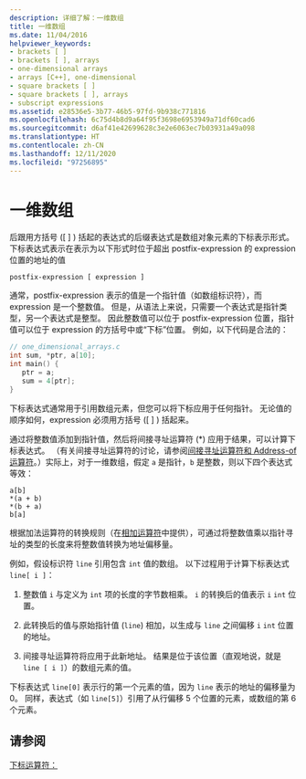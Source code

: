 ```yaml
---
description: 详细了解：一维数组
title: 一维数组
ms.date: 11/04/2016
helpviewer_keywords:
- brackets [ ]
- brackets [ ], arrays
- one-dimensional arrays
- arrays [C++], one-dimensional
- square brackets [ ]
- square brackets [ ], arrays
- subscript expressions
ms.assetid: e28536e5-3b77-46b5-97fd-9b938c771816
ms.openlocfilehash: 6c75d4b8d9a64f95f3698e6953949a71df60cad6
ms.sourcegitcommit: d6af41e42699628c3e2e6063ec7b03931a49a098
ms.translationtype: HT
ms.contentlocale: zh-CN
ms.lasthandoff: 12/11/2020
ms.locfileid: "97256895"
---
```

# <a name="one-dimensional-arrays"></a>一维数组

后跟用方括号 ([ ]  ) 括起的表达式的后缀表达式是数组对象元素的下标表示形式。 下标表达式表示在表示为以下形式时位于超出 postfix-expression  的 expression  位置的地址的值

```
postfix-expression [ expression ]
```

通常，postfix-expression  表示的值是一个指针值（如数组标识符），而 expression  是一个整数值。 但是，从语法上来说，只需要一个表达式是指针类型，另一个表达式是整型。 因此整数值可以位于 postfix-expression  位置，指针值可以位于 expression  的方括号中或“下标”位置。 例如，以下代码是合法的：

```c
// one_dimensional_arrays.c
int sum, *ptr, a[10];
int main() {
   ptr = a;
   sum = 4[ptr];
}
```

下标表达式通常用于引用数组元素，但您可以将下标应用于任何指针。 无论值的顺序如何，expression  必须用方括号 ([ ]  ) 括起来。

通过将整数值添加到指针值，然后将间接寻址运算符 (\*) 应用于结果，可以计算下标表达式。 （有关间接寻址运算符的讨论，请参阅[间接寻址运算符和 Address-of 运算符](../c-language/indirection-and-address-of-operators.md)。）实际上，对于一维数组，假定 `a` 是指针，`b` 是整数，则以下四个表达式等效：

```
a[b]
*(a + b)
*(b + a)
b[a]
```

根据加法运算符的转换规则（在[相加运算符](../c-language/c-additive-operators.md)中提供），可通过将整数值乘以指针寻址的类型的长度来将整数值转换为地址偏移量。

例如，假设标识符 `line` 引用包含 `int` 值的数组。 以下过程用于计算下标表达式 `line[ i ]`：

1. 整数值 `i` 与定义为 `int` 项的长度的字节数相乘。 `i` 的转换后的值表示 `i` `int` 位置。

1. 此转换后的值与原始指针值 (`line`) 相加，以生成与 `line` 之间偏移 `i` `int` 位置的地址。

1. 间接寻址运算符将应用于此新地址。 结果是位于该位置（直观地说，就是 `line [ i ]`）的数组元素的值。

下标表达式 `line[0]` 表示行的第一个元素的值，因为 `line` 表示的地址的偏移量为 0。 同样，表达式（如 `line[5]`）引用了从行偏移 5 个位置的元素，或数组的第 6 个元素。

## <a name="see-also"></a>请参阅

[下标运算符：](../cpp/subscript-operator.md)
